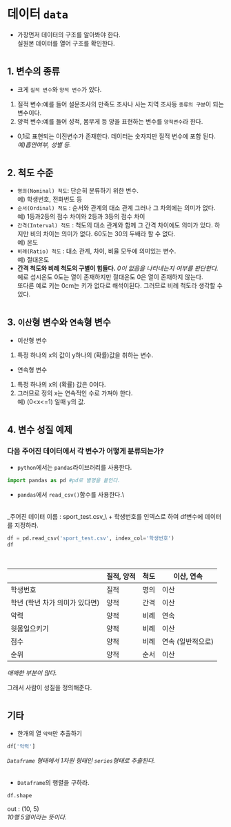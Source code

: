 # 데이터 `data`
+ 가장먼저 데이터의 구조를 알아봐야 한다.\
실원본 데이터를 열어 구조를 확인한다.
#
## 1. 변수의 종류
+ 크게 `질적 변수`와 `양적 변수`가 있다.
1. 질적 변수:예를 들어 설문조사의 만족도 조사나 사는 지역 조사등 `종류의 구분`이 되는 변수이다.
2. 양적 변수:예를 들어 성적, 몸무게 등 양을 표현하는 변수를 `양적변수`라 한다.
+ 0,1로 표현되는 이진변수가 존재한다. 데이터는 숫자지만 질적 변수에 포함 된다. _예)흡연여부, 성별 등._
#
## 2. 척도 수준
+ `명의(Nominal) 척도`: 단순히 분류하기 위한 변수.\
 예) 학생번호, 전화번도 등
+ `순서(Ordinal) 척도` : 순서와 관계의 대소 관계 그러나 그 차의에는 의미가 없다.\
 예) 1등과2등의 점수 차이와 2등과 3등의 점수 차이
+ `간격(Interval) 척도` : 척도의 대소 관계와 함께 그 간격 차이에도 의미가 있다. 하지만 비의 차이는 의미가 없다. 60도는 30의 두배라 할 수 없다.\
 예) 온도
 + `비례(Ratio) 척도` : 대소 관계, 차이, 비율 모두에 의미있는 변수.\
 예) 절대온도
+ __간격 척도와 비례 척도의 구별이 힘들다.__ _0이 없음을 나타내는지 여부를 판단한다._\
예로 섭시온도 0도는 열이 존재하지만 절대온도 0은 열이 존재하지 않는다.\
또다른 예로 키는 0cm는 키가 없다로 해석이된다. 그러므로 비례 척도라 생각할 수 있다.
#
## 3. `이산`형 변수와 `연속`형 변수
+ 이산형 변수
1. 특정 하나의 x의 값이 y하나의 (확률)값을 취하는 변수.
+ 연속형 변수
1. 특정 하나의 x의 (확률) 값은 0이다.
2. 그러므로 정의 x는 연속적인 수로 가져야 한다.\
예) (0<x<=1) 일때 y의 값.
#
## 4. 변수 성질 예제
### 다음 주어진 데이터에서 각 변수가 어떻게 분류되는가?

+ `python`에서는 `pandas`라이브러리를 사용한다.

```python
import pandas as pd #pd로 별명을 붙인다.
```

+ `pandas`에서 `read_csv()`함수를 사용한다.\
<br>
_주어진 데이터 이름 : sport_test.csv_\
+ 학생번호를 인덱스로 하여 df변수에 데이터를 지정하라.

```python
df = pd.read_csv('sport_test.csv', index_col='학생번호')
df
```
<br>

|        | 질적, 양적| 척도 |이산, 연속|
|--------|---------|--------|---------|
|학생번호|질적|명의|이산|
|학년 (학년 차가 의미가 있다면)|양적|간격|이산|
|악력|양적|비례|연속|
|윗몸일으키기|양적|비례|이산|
|점수|양적|비례|연속 (일반적으로)|
|순위|양적|순서|이산|

_애매한 부분이 많다._

그래서 사람이 성질을 정의해준다. 
#
## 기타
+ 한개의 열 `악력`만 추출하기
```python
df['악력']
```
_`Dataframe` 형태에서 1차원 형태인 `series`형태로 추출된다._
<br><br>
+ `Dataframe`의 행렬을 구하라.
```python
df.shape
```
out : (10, 5)\
_10행 5열이라는 뜻이다._
